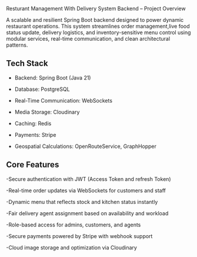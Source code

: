 Resturant Management With Delivery System Backend – Project Overview

A scalable and resilient Spring Boot backend designed to power dynamic restaurant operations. This system streamlines  order management,live food status update, delivery logistics, and inventory-sensitive menu control using modular services, real-time communication, and clean architectural patterns.

## Tech Stack

- Backend: Spring Boot (Java 21)

- Database: PostgreSQL
 
- Real-Time Communication: WebSockets

- Media Storage: Cloudinary
 
- Caching: Redis
 
- Payments: Stripe

- Geospatial Calculations: OpenRouteService, GraphHopper

## Core Features
-Secure authentication with JWT (Access Token and refresh Token)

-Real-time order updates via WebSockets for customers and staff

-Dynamic menu that reflects stock and kitchen status instantly

-Fair delivery agent assignment based on availability and workload

-Role-based access for admins, customers, and agents

-Secure payments powered by Stripe with webhook support

-Cloud image storage and optimization via Cloudinary

